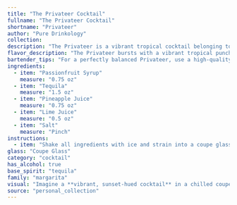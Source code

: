 ```yaml
---
title: "The Privateer Cocktail"
fullname: "The Privateer Cocktail"
shortname: "Privateer"
author: "Pure Drinkology"
collection:
description: "The Privateer is a vibrant tropical cocktail belonging to the Sour family. Its origins likely stem from the fusion of Latin American and Caribbean influences, with the tequila and passionfruit paying homage to Mexico and the pineapple and lime reflecting the Caribbean's bounty. "
flavor_description: "The Privateer bursts with a vibrant tropical punch. The passionfruit syrup's sweet, tangy notes dance with the smooth tequila, creating a delightful balance. Pineapple juice adds a juicy sweetness, while lime juice brings a refreshing acidity. A whisper of salt enhances the flavors, rounding out this exotic and invigorating cocktail. "
bartender_tips: "For a perfectly balanced Privateer, use a high-quality tequila that complements the tropical fruit notes. Ensure the passionfruit syrup is homemade or a good quality store-bought option.  Shake well with ice to chill and dilute the cocktail.  Use fresh lime juice for optimal tartness.  A pinch of salt enhances the sweetness and brings out the flavor of the tequila. Garnish with a lime wheel or a passionfruit wedge. "
ingredients:
  - item: "Passionfruit Syrup"
    measure: "0.75 oz"
  - item: "Tequila"
    measure: "1.5 oz"
  - item: "Pineapple Juice"
    measure: "0.75 oz"
  - item: "Lime Juice"
    measure: "0.5 oz"
  - item: "Salt"
    measure: "Pinch"
instructions:
  - item: "Shake all ingredients with ice and strain into a coupe glass."
glass: "Coupe Glass"
category: "cocktail"
has_alcohol: true
base_spirit: "tequila"
family: "margarita"
visual: "Imagine a **vibrant, sunset-hued cocktail** in a chilled coupe glass. The **deep orange** of passionfruit syrup mingles with the **golden glow** of tequila, creating a **rich and inviting base**. A **bright splash of pineapple juice** adds a **tangy lightness** on top, while a **delicate squeeze of lime juice** cuts through the sweetness, adding a **refreshing acidity**. The **rim of the glass is subtly dusted with a touch of salt**, creating a **savory counterpoint** to the tropical fruit notes. The drink shimmers with an **almost ethereal brilliance** as the light dances on its surface. "
source: "personal_collection"
---
```


